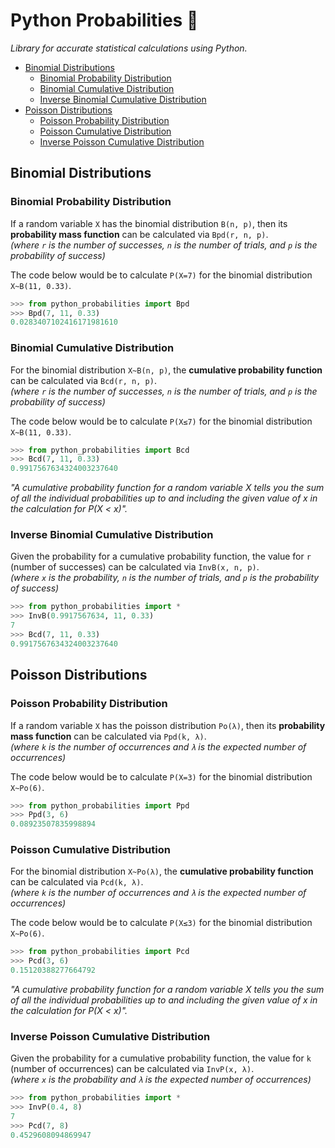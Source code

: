 # Python Probabilities 🐍
*Library for accurate statistical calculations using Python.*

- [Binomial Distributions](#binomial-distributions)
  - [Binomial Probability Distribution](#binomial-probability-distribution)
  - [Binomial Cumulative Distribution](#binomial-cumulative-distribution)
  - [Inverse Binomial Cumulative Distribution](#inverse-binomial-cumulative-distribution)
- [Poisson Distributions](#poisson-distributions)
  - [Poisson Probability Distribution](#poisson-probability-distribution)
  - [Poisson Cumulative Distribution](#poisson-cumulative-distribution)
  - [Inverse Poisson Cumulative Distribution](#inverse-poisson-cumulative-distribution)

## Binomial Distributions
### Binomial Probability Distribution
If a random variable `X` has the binomial distribution `B(n, p)`, then its **probability mass function** can be calculated via `Bpd(r, n, p)`.\
*(where `r` is the number of successes, `n` is the number of trials, and `p` is the probability of success)*

The code below would be to calculate `P(X=7)` for the binomial distribution `X~B(11, 0.33)`.

```python
>>> from python_probabilities import Bpd
>>> Bpd(7, 11, 0.33)
0.0283407102416171981610
```

### Binomial Cumulative Distribution
For the binomial distribution `X~B(n, p)`, the **cumulative probability function** can be calculated via `Bcd(r, n, p)`.\
*(where `r` is the number of successes, `n` is the number of trials, and `p` is the probability of success)*

The code below would be to calculate `P(X≤7)` for the binomial distribution `X~B(11, 0.33)`.

```python
>>> from python_probabilities import Bcd
>>> Bcd(7, 11, 0.33)
0.9917567634324003237640
```

*"A cumulative probability function for a random variable X tells you the sum of all the individual
probabilities up to and including the given value of x in the calculation for P(X < x)".*

### Inverse Binomial Cumulative Distribution
Given the probability for a cumulative probability function, the value for `r` (number of successes) can be calculated via `InvB(x, n, p)`.\
*(where `x` is the probability, `n` is the number of trials, and `p` is the probability of success)*

```python
>>> from python_probabilities import *
>>> InvB(0.9917567634, 11, 0.33)
7
>>> Bcd(7, 11, 0.33)
0.9917567634324003237640
```

## Poisson Distributions
### Poisson Probability Distribution
If a random variable `X` has the poisson distribution `Po(λ)`, then its **probability mass function** can be calculated via `Ppd(k, λ)`.\
*(where `k` is the number of occurrences and `λ` is the expected number of occurrences)*

The code below would be to calculate `P(X=3)` for the binomial distribution `X~Po(6)`.

```python
>>> from python_probabilities import Ppd
>>> Ppd(3, 6)
0.08923507835998894
```

### Poisson Cumulative Distribution
For the binomial distribution `X~Po(λ)`, the **cumulative probability function** can be calculated via `Pcd(k, λ)`.\
*(where `k` is the number of occurrences and `λ` is the expected number of occurrences)*

The code below would be to calculate `P(X≤3)` for the binomial distribution `X~Po(6)`.

```python
>>> from python_probabilities import Pcd
>>> Pcd(3, 6)
0.15120388277664792
```

*"A cumulative probability function for a random variable X tells you the sum of all the individual
probabilities up to and including the given value of x in the calculation for P(X < x)".*

### Inverse Poisson Cumulative Distribution
Given the probability for a cumulative probability function, the value for `k` (number of occurrences) can be calculated via `InvP(x, λ)`.\
*(where `x` is the probability and `λ` is the expected number of occurrences)*

```python
>>> from python_probabilities import *
>>> InvP(0.4, 8)
7
>>> Pcd(7, 8)
0.4529608094869947
```
